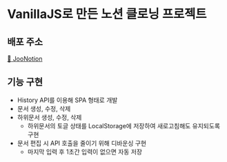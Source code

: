 # VanillaJS로 만든 노션 클로닝 프로젝트

## 배포 주소
[🔳 JooNotion](https://joo-notion.vercel.app/)

## 기능 구현
- History API를 이용해 SPA 형태로 개발
- 문서 생성, 수정, 삭제
- 하위문서 생성, 수정, 삭제
  - 하위문서의 토글 상태를 LocalStorage에 저장하여 새로고침해도 유지되도록 구현
- 문서 편집 시 API 호출을 줄이기 위해 디바운싱 구현
  - 마지막 입력 후 1초간 입력이 없으면 자동 저장
